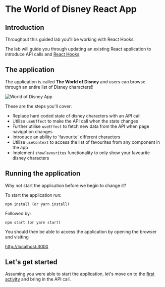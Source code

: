 # The World of Disney React App

## Introduction

Throughout this guided lab you'll be working with React Hooks.

The lab will guide you through updating an existing React application to introduce API calls and [React Hooks](https://reactjs.org/docs/hooks-intro.html)

## The application

The application is called **The World of Disney** and users can browse through an entire list of Disney characters!!

![World of Disney App](./docs/images/initial_app.png "Disney Application")

These are the steps you'll cover:

* Replace hard coded state of disney characters with an API call
* Utilise `useEffect` to make the API call when the state changes
* Further utilise `useEffect` to fetch new data from the API when page navigation changes
* Introduce an ability to 'favourite' different characters
* Utilise `useContext` to access the list of favourites from any component in the app
* Implement `showFavourites` functionality to only show your favourite disney characters

## Running the application

Why not start the application before we begin to change it?

To start the application run:

```
npm install (or yarn install)
```

Followed by:

```
npm start (or yarn start)
```

You should then be able to access the application by opening the browser and visiting

[http://localhost:3000](http://localhost:3000)

## Let's get started

Assuming you were able to start the application, let's move on to the [first activity](./docs/activity_1.md) and bring in the API call.
